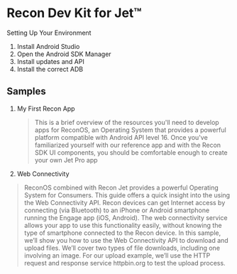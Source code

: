 # Recon Dev Kit for Jet™

Setting Up Your Environment

1. Install Android Studio
2. Open the Android SDK Manager
3. Install updates and API
4. Install the correct ADB

## Samples

1. My First Recon App
   > This is a brief overview of the resources you'll need to develop apps for ReconOS, an Operating System that provides a powerful platform compatible with Android API level 16. Once you've familiarized yourself with our reference app and with the Recon SDK UI components, you should be comfortable enough to create your own Jet Pro app
2. Web Connectivity
  > ReconOS combined with Recon Jet provides a powerful Operating
System for Consumers. This guide offers a quick insight into the using the Web Connectivity API. Recon devices can get Internet access by connecting (via Bluetooth) to an iPhone or Android
smartphone running the Engage app (iOS, Android). The web connectivity service allows your app to use this functionality easily, without knowing the type of smartphone connected to the Recon device. In this sample, we’ll show you how to use the Web Connectivity API to download and upload
files. We’ll cover two types of file downloads, including one involving an image. For our upload example, we’ll use the HTTP request and response service httpbin.org to test the upload process.